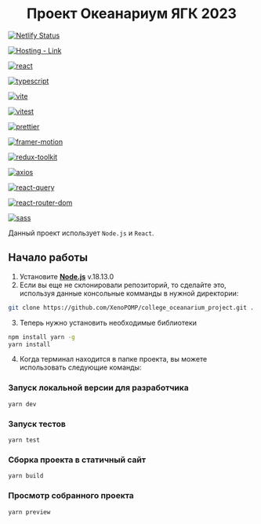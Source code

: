<h1 align='center'>Проект Океанариум ЯГК 2023</h1>


<p align="center">

[![Netlify Status](https://api.netlify.com/api/v1/badges/cf33a18a-3851-42e1-a721-c3cb62c37d7a/deploy-status)](https://app.netlify.com/sites/taldykoceanarium/deploys)

[![Hosting - Link](https://img.shields.io/static/v1?label=Hosting&message=Link&color=00C7B7&logo=Netlify&logoColor=00C7B7)](https://taldykoceanarium.netlify.app/)

</p>

<p align="center">

[![react](https://img.shields.io/static/v1?label=&message=react&color=61DAFB&logo=React&logoColor=white)](https://react.dev/)

[![typescript](https://img.shields.io/static/v1?label=&message=typescript&color=%233178C6&logo=TypeScript&logoColor=white)](https://www.typescriptlang.org/)

[![vite](https://img.shields.io/static/v1?label=&message=vite&color=%23646CFF&logo=Vite&logoColor=white)](https://vitejs.dev/)

[![vitest](https://img.shields.io/static/v1?label=&message=vitest&color=%236E9F18&logo=Vitest&logoColor=yellow)](https://vitest.dev/)

[![prettier](https://img.shields.io/static/v1?label=&message=prettier&color=1A2B34&logo=Prettier&logoColor=F7BA3E)](https://prettier.io/)

[![framer-motion](https://img.shields.io/static/v1?label=&message=framer-motion&color=0055FF&logo=Framer&logoColor=black)](https://www.framer.com/motion/)

[![redux-toolkit](https://img.shields.io/static/v1?label=&message=redux-toolkit&color=%23764ABC&logo=Redux&logoColor=white)](https://redux-toolkit.js.org/)

[![axios](https://img.shields.io/static/v1?label=&message=axios&color=%235A29E4&logo=Axios&logoColor=white)](https://axios-http.com/)

[![react-query](https://img.shields.io/static/v1?label=&message=react-query&color=%23FF4154&logo=React+Query&logoColor=002C4B)](https://react-query-v3.tanstack.com/)

[![react-router-dom](https://img.shields.io/static/v1?label=&message=react-router-dom&color=%23CA4245&logo=React+Router&logoColor=white)](https://reactrouter.com/en/main)

[![sass](https://img.shields.io/static/v1?label=&message=sass&color=%23CC6699&logo=Sass&logoColor=white)](https://sass-lang.com/)

</p>

Данный проект использует ``Node.js`` и ``React``.

## Начало работы

1. Установите [**Node.js**](https://nodejs.org/dist/v18.13.0/node-v18.13.0-x64.msi) v.18.13.0
2. Если вы еще не склонировали репозиторий, то сделайте это, используя данные консольные комманды в нужной директории:

```bash
git clone https://github.com/XenoPOMP/college_oceanarium_project.git .
```

3. Теперь нужно установить необходимые библиотеки
```bash
npm install yarn -g
yarn install
```

4. Когда терминал находится в папке проекта, вы можете использовать следующие команды:
### Запуск локальной версии для разработчика
```yarn
yarn dev
```

### Запуск тестов
```yarn
yarn test
```

### Сборка проекта в статичный сайт
```yarn
yarn build
```

### Просмотр собранного проекта
```yarn
yarn preview
```